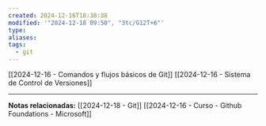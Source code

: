 ```yaml
---
created: 2024-12-16T18:38:38
modified: '"2024-12-18 09:50", "3tc/G12T+6"'
type: 
aliases: 
tags:
  - git
---
```


[[2024-12-16 - Comandos y flujos básicos de Git]]
[[2024-12-16 - Sistema de Control de Versiones]]



--- 
 **Notas relacionadas:**
 [[2024-12-18 - Git]]
[[2024-12-16 - Curso - Github Foundations - Microsoft]] 